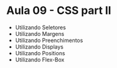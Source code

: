 # Aula 09 - CSS part II

- Utilizando Seletores
- Utilizando Margens
- Utilizando Preenchimentos
- Utilizando Displays
- Utilizando Positions
- Utilizando Flex-Box
